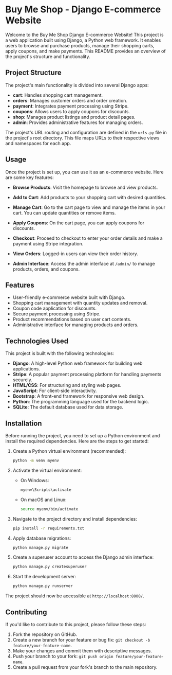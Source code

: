 # Buy Me Shop - Django E-commerce Website

Welcome to the Buy Me Shop Django E-commerce Website! This project is a web application built using Django, a Python web framework. It enables users to browse and purchase products, manage their shopping carts, apply coupons, and make payments. This README provides an overview of the project's structure and functionality.

## Project Structure

The project's main functionality is divided into several Django apps:

- **cart**: Handles shopping cart management.
- **orders**: Manages customer orders and order creation.
- **payment**: Integrates payment processing using Stripe.
- **coupons**: Allows users to apply coupons for discounts.
- **shop**: Manages product listings and product detail pages.
- **admin**: Provides administrative features for managing orders.

The project's URL routing and configuration are defined in the `urls.py` file in the project's root directory. This file maps URLs to their respective views and namespaces for each app.

## Usage

Once the project is set up, you can use it as an e-commerce website. Here are some key features:

- **Browse Products**: Visit the homepage to browse and view products.

- **Add to Cart**: Add products to your shopping cart with desired quantities.

- **Manage Cart**: Go to the cart page to view and manage the items in your cart. You can update quantities or remove items.

- **Apply Coupons**: On the cart page, you can apply coupons for discounts.

- **Checkout**: Proceed to checkout to enter your order details and make a payment using Stripe integration.

- **View Orders**: Logged-in users can view their order history.

- **Admin Interface**: Access the admin interface at `/admin/` to manage products, orders, and coupons.

## Features

- User-friendly e-commerce website built with Django.
- Shopping cart management with quantity updates and removal.
- Coupon code application for discounts.
- Secure payment processing using Stripe.
- Product recommendations based on user cart contents.
- Administrative interface for managing products and orders.

## Technologies Used

This project is built with the following technologies:

- **Django**: A high-level Python web framework for building web applications.
- **Stripe**: A popular payment processing platform for handling payments securely.
- **HTML/CSS**: For structuring and styling web pages.
- **JavaScript**: For client-side interactivity.
- **Bootstrap**: A front-end framework for responsive web design.
- **Python**: The programming language used for the backend logic.
- **SQLite**: The default database used for data storage.
  
## Installation

Before running the project, you need to set up a Python environment and install the required dependencies. Here are the steps to get started:

1. Create a Python virtual environment (recommended):
   ```bash
   python -m venv myenv
   ```

2. Activate the virtual environment:
   - On Windows:
     ```bash
     myenv\Scripts\activate
     ```
   - On macOS and Linux:
     ```bash
     source myenv/bin/activate
     ```

3. Navigate to the project directory and install dependencies:
   ```bash
   pip install -r requirements.txt
   ```

4. Apply database migrations:
   ```bash
   python manage.py migrate
   ```

5. Create a superuser account to access the Django admin interface:
   ```bash
   python manage.py createsuperuser
   ```

6. Start the development server:
   ```bash
   python manage.py runserver
   ```

The project should now be accessible at `http://localhost:8000/`.


## Contributing

If you'd like to contribute to this project, please follow these steps:

1. Fork the repository on GitHub.
2. Create a new branch for your feature or bug fix: `git checkout -b feature/your-feature-name`.
3. Make your changes and commit them with descriptive messages.
4. Push your branch to your fork: `git push origin feature/your-feature-name`.
5. Create a pull request from your fork's branch to the main repository.
